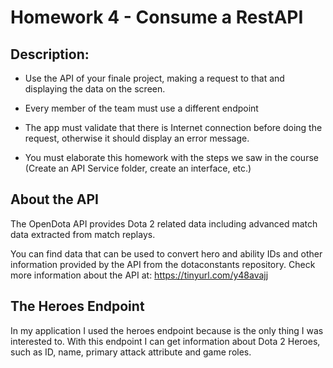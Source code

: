 # Homework 4 - Consume a RestAPI

## Description: 
- Use the API of your finale project, making a request to that and displaying the data on the screen.

- Every member of the team must use a different endpoint

- The app must validate that there is Internet connection before doing the request, otherwise it should display an error message.

- You must elaborate this homework with the steps we saw in the course (Create an API Service folder, create an interface, etc.)

## About the API
The OpenDota API provides Dota 2 related data including advanced match data extracted from match replays.

You can find data that can be used to convert hero and ability IDs and other information provided by the API from the dotaconstants repository. Check more information about the API at: https://tinyurl.com/y48avajj

## The Heroes Endpoint

In my application I used the heroes endpoint because is the only thing I was interested to. With this endpoint I can get information about Dota 2 Heroes, such as ID, name, primary attack attribute and game roles.
